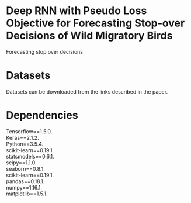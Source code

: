 # Deep RNN with Pseudo Loss Objective for Forecasting Stop-over Decisions of Wild Migratory Birds
Forecasting stop over decisions 



# Datasets
Datasets can be downloaded from the links described in the paper.


# Dependencies

Tensorflow==1.5.0.  
Keras==2.1.2.  
Python==3.5.4.  
scikit-learn==0.19.1.  
statsmodels==0.6.1.  
scipy==1.1.0.  
seaborn==0.8.1.  
scikit-learn==0.19.1.  
pandas==0.18.1.  
numpy==1.16.1.  
matplotlib==1.5.1.
